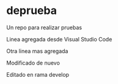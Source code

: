 # deprueba
Un repo para realizar pruebas

Linea agregada desde Visual Studio Code

Otra linea mas agregada

Modificado de nuevo

Editado en rama develop

